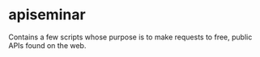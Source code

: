 # apiseminar

Contains a few scripts whose purpose is to make requests to free, public APIs found on the web.
